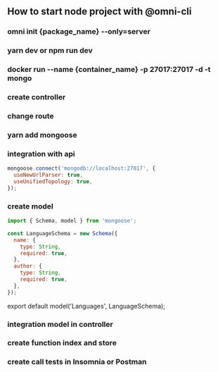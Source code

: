 ## How to start node project with @omni-cli

### omni init {package_name} --only=server
### yarn dev or npm run dev
### docker run --name {container_name} -p 27017:27017 -d -t mongo
### create controller
### change route
### yarn add mongoose
### integration with api
```javascript
mongoose.connect('mongodb://localhost:27017', {
  useNewUrlParser: true,
  useUnifiedTopology: true,
});
```
### create model
```javascript
import { Schema, model } from 'mongoose';

const LanguageSchema = new Schema({
  name: {
    type: String,
    required: true,
  },
  author: {
    type: String,
    required: true,
  },
});
```
export default model('Languages', LanguageSchema);
### integration model in controller 
### create function index and store
### create call tests in Insomnia or Postman

